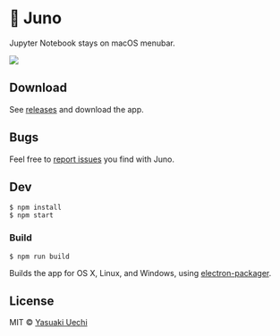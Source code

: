 # :rocket: Juno

Jupyter Notebook stays on macOS menubar.

![](http://randompaper.co.s3.amazonaws.com/juno/screenshot.png)

## Download

See [releases](https://github.com/uetchy/juno/releases) and download the app.

## Bugs

Feel free to [report issues](https://github.com/uetchy/juno/issues/new) you find with Juno.

## Dev

```
$ npm install
$ npm start
```

### Build

```
$ npm run build
```

Builds the app for OS X, Linux, and Windows, using [electron-packager](https://github.com/maxogden/electron-packager).


## License

MIT © [Yasuaki Uechi](https://randompaper.co)
